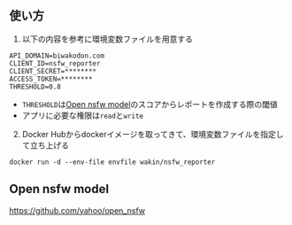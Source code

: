 ## 使い方

1. 以下の内容を参考に環境変数ファイルを用意する
```ini:envfile
API_DOMAIN=biwakodon.com
CLIENT_ID=nsfw_reporter
CLIENT_SECRET=********
ACCESS_TOKEN=********
THRESHOLD=0.8
```
- `THRESHOLD`は[Open nsfw model](https://github.com/yahoo/open_nsfw#usage)のスコアからレポートを作成する際の閾値
- アプリに必要な権限は`read`と`write`

2. Docker Hubからdockerイメージを取ってきて、環境変数ファイルを指定して立ち上げる
```
docker run -d --env-file envfile wakin/nsfw_reporter
```

## Open nsfw model
https://github.com/yahoo/open_nsfw
